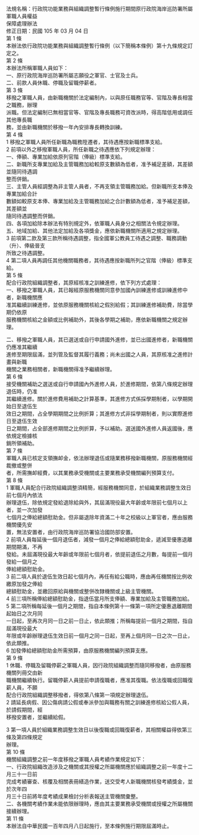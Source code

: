 法規名稱：行政院功能業務與組織調整暫行條例施行期間原行政院海岸巡防署所屬軍職人員權益  
保障處理辦法  
修正日期：民國 105 年 03 月 04 日  
第 1 條  
本辦法依行政院功能業務與組織調整暫行條例（以下簡稱本條例）第十九條規定訂定之。  
第 2 條  
本辦法所稱軍職人員如下：  
一、原行政院海岸巡防署所屬志願役之軍官、士官及士兵。  
二、前款人員休職、停職及留職停薪者。  
第 3 條  
移撥之軍職人員，由新職機關於法定編制內，以與原任職務官等、官階及專長相當之職務，辦理  
派職。但法定編制已無相當官等、官階及專長職務可資改派時，得高階低用或調任其他專長職  
務，並由新職機關於移撥一年內安排專長轉換訓練。  
第 4 條  
1 移撥之軍職人員所任新職為職務陞遷者，其待遇應按新職標準支給。  
2 前項以外之移撥軍職人員，所任新職之待遇應依下列規定辦理：  
一、俸額、專業加給依原列官階（俸級）標準支給。  
二、新職所支專業加給及主管職務加給較原支數額為低者，准予補足差額，其差額並隨同待遇調  
整而併銷。  
三、主管人員經調整為非主管人員者，不再支領主管職務加給。但新職所支本俸及專業加給合計  
數額如較原支本俸、專業加給及主管職務加給之合計數額為低者，准予補足差額，其差額並  
隨同待遇調整而併銷。  
四、各項加給除本辦法有特別規定外，依軍職人員身分之相關法令規定辦理。  
五、地域加給、其他法定加給及各項獎金，應依新職機關所適用之規定辦理。  
3 前項第二款及第三款所稱待遇調整，指全國軍公教員工待遇之調整、職務調動（升）、俸級晉支  
所致之待遇調整。  
4 第二項人員再調任其他機關職務者，其待遇應按新職所列之官階（俸級）標準支給。  
第 5 條  
配合行政院組織調整者，其原經核准之訓練進修，依下列方式處理：  
一、移撥之軍職人員，其已報經原服務機關同意參加國內訓練進修或訓練進修中者，新職機關應  
准其繼續訓練進修，並依原服務機關核給之假別給假；其訓練進修補助費，除當學期仍依原  
服務機關核給之金額或比例補助外，其後各學期之補助，應依新職機關之規定辦理。  


二、移撥之軍職人員，其已選送或自行申請國外進修，並已出國進修者，新職機關仍應准其繼續  
進修至期限屆滿，並列管及監督其履行義務；尚未出國之人員，其原核准之進修計畫與新職  
機關之業務相關者，新職機關得准予繼續辦理。  
第 6 條  
接受機關補助之選送或自行申請國內外進修人員，於進修期間，依第八條規定辦理退伍時，仍准  
其繼續進修。關於進修費用補助之計算基準，其進修方式係採學期制者，以學期開始日至退伍生  
效日之期間，占全學期期間之比例折算；其進修方式非採學期制者，則以實際進修日至退伍生效  
日之期間，占全部進修期間之比例折算，予以補助。選送國外進修人員返國後，應依規定檢據核  
銷所領補助。  
第 7 條  
軍職人員已核定支領撫卹金，依法辦理退伍或隨業務移撥新職機關，原服務機關經裁撤或整併  
者，所需撫卹經費，以其業務承受機關或主要業務承受機關編列預算支付。  
第 8 條  
1 軍職人員配合行政院組織調整須精簡，經服務機關同意，於組織業務調整生效日前七個月內依法  
辦理退伍，除依規定發給退除給與外，其屆滿現役最大年齡或年限前七個月以上者，並一次加發  
七個月之俸給總額慰助金。但非屬退除年資滿二十年之校級以上軍官者，應由服務機關優先安  
置，無法安置者，由行政院海岸巡防署協洽國防部安置。  
2 前項人員每延後一個月退伍者，減發一個月之俸給總額慰助金，遞減至優惠退離期間期滿，不再  
發給。未屆滿現役最大年齡或年限前七個月者，依提前退伍之月數，每提前一個月發給一個月之  
俸給總額慰助金。  
3 前二項人員於退伍生效日起七個月內，再任有給公職時，應由再任機關按比例收繳原加發之俸給  
總額慰助金，並繳回原給與機關或整併改隸機關或上級主管機關。  
4 前三項所稱俸給總額慰助金，指退伍當月所支俸額、專業加給及主管職務加給。  
5 第二項所稱每延後一個月之期間，指自本條例第十一條第一項所定優惠退離期間起始日之次月同  
一日起，至再次月同一日之前一日止，依此類推；所稱每提前一個月之期間，指自屆滿現役最大  
年限或年齡辦理退伍生效日前一個月之同一日起，至再上個月同一日之次一日止，依此類推。  
6 加發俸給總額慰助金所需預算，由原服務機關編列預算支應。  
第 9 條  
1 休職、停職及留職停薪之軍職人員，因行政院組織調整而隨同移撥者，由原服務機關列冊交由新  
職機關繼續執行。留職停薪人員提前申請復職者，應准其復職。依法復職或回職復薪人員，不願  
配合行政院組織調整移撥者，得依第八條第一項規定辦理退伍。  
2 請延長病假、因公傷病請公假或奉派參加與職務有關之訓練進修核給公假人員，於請假期間，經  
移撥安置者，並繼續給假。  


3 第一項人員於組織業務調整生效日以後復職或回職復薪者，其相關權益得依第三條及第四條規定  
辦理。  
第 10 條  
機關組織調整之前一年度移撥之軍職人員考績作業規定如下：  
一、行政院組織改造涉及之機關或其授權之所屬機關應於組織調整之前一年度十二月三十一日前  
完成考績審查、核覆及相關表冊繕造作業，送交受考人新職機關核發考績獎金，並於次年四  
月三十日前將年度考績成果檢討分析表報送主管機關彙整。  
二、各機關考績作業未能依限辦理時，應由其主要業務承受機關或授權之所屬機關接續辦理。  
第 11 條  
本辦法自中華民國一百年四月八日起施行，至本條例施行期限屆滿時止。  


